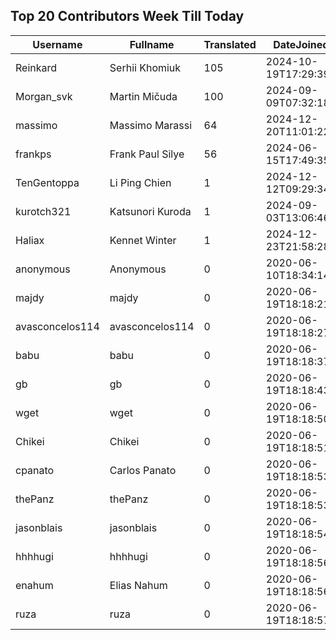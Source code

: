 ## Top 20 Contributors Week Till Today ##
|Username|Fullname|Translated|DateJoined|Language|
|--------|--------|----------|----------|-------|
|Reinkard|Serhii Khomiuk|105|2024-10-19T17:29:39.|uk|
|Morgan_svk|Martin Mičuda|100|2024-09-09T07:32:18.|cs|
|massimo|Massimo Marassi|64|2024-12-20T11:01:22.||
|frankps|Frank Paul Silye|56|2024-06-15T17:49:35.|nb_NO|
|TenGentoppa|Li Ping Chien|1|2024-12-12T09:29:34.|zh_Hant|
|kurotch321|Katsunori Kuroda|1|2024-09-03T13:06:46Z||
|Haliax|Kennet Winter|1|2024-12-23T21:58:28.|de|
|anonymous|Anonymous|0|2020-06-10T18:34:14.||
|majdy|majdy|0|2020-06-19T18:18:21.||
|avasconcelos114|avasconcelos114|0|2020-06-19T18:18:27Z||
|babu|babu|0|2020-06-19T18:18:37.||
|gb|gb|0|2020-06-19T18:18:43.||
|wget|wget|0|2020-06-19T18:18:50Z|ro|
|Chikei|Chikei|0|2020-06-19T18:18:51Z|zh_Hant|
|cpanato|Carlos Panato|0|2020-06-19T18:18:53Z||
|thePanz|thePanz|0|2020-06-19T18:18:53Z||
|jasonblais|jasonblais|0|2020-06-19T18:18:54Z||
|hhhhugi|hhhhugi|0|2020-06-19T18:18:56.||
|enahum|Elias  Nahum|0|2020-06-19T18:18:56Z|es|
|ruza|ruza|0|2020-06-19T18:18:57.||
